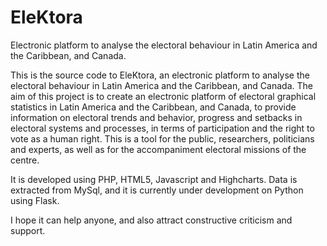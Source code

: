 # EleKtora
Electronic platform to analyse the electoral behaviour in Latin America and the Caribbean, and Canada. 

This is the source code to EleKtora, an electronic platform to analyse the electoral behaviour in Latin America and the Caribbean, and Canada. The aim of this project is to create an electronic platform of electoral graphical statistics in Latin America and the Caribbean, and Canada, to provide information on electoral trends and behavior, progress and setbacks in electoral systems and processes, in terms of participation and the right to vote as a human right. This is a tool for the public, researchers, politicians and experts, as well as for the accompaniment electoral missions of the centre.

It is developed using PHP, HTML5, Javascript and Highcharts. Data is extracted from MySql, and it is currently under development on Python using Flask.

I hope it can help anyone, and also attract constructive criticism and support.
